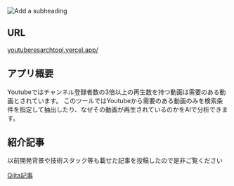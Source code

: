 ![Add a subheading](https://github.com/user-attachments/assets/3a78acf9-a7e8-413a-a4e3-6ccd8d0e5d6f)

## URL

[youtuberesarchtool.vercel.app/
](https://youtuberesarchtool.vercel.app/)

## アプリ概要

Youtubeではチャンネル登録者数の3倍以上の再生数を持つ動画は需要のある動画とされています。
このツールではYoutubeから需要のある動画のみを検索条件を指定して抽出したり、なぜその動画が再生されているのかをAIで分析できます。

## 紹介記事

以前開発背景や技術スタック等も載せた記事を投稿したので是非ご覧ください

[Qiita記事](https://qiita.com/bisketoriba/items/e1afb5d967295f3a16fc)
